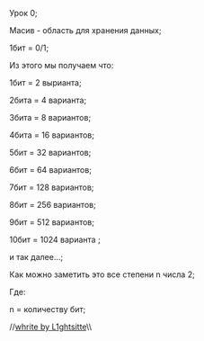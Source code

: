 
 Урок 0;
 
 Масив - область для хранения данных;
 
 1бит = 0/1;
 
 Из этого мы получаем что:
 
 1бит = 2 вырианта;
 
 2бита = 4 варианта;
 
 3бита = 8 вариантов;
 
 4бита = 16 вариантов;
 
 5бит = 32 вариантов;
 
 6бит = 64 вариантов;
 
 7бит = 128 вариантов;
 
 8бит = 256 вариантов;
 
 9бит = 512 вариантов;
 
 10бит = 1024 варианта ;
 
 и так далее...;
 
 Как можно заметить это все степени n числа 2;
 
 Где:
 
 n = количеству бит;
 
 
//[whrite by L1ghtsitte](https://github.com/L1ghtsitte/CPP)\\\
